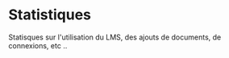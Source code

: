 # Statistiques

Statisques sur l'utilisation du LMS, des ajouts de documents, de connexions, etc ..
